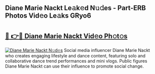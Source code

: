 ## Diane Marie Nackt Le𝚊k𝚎d N𝚞𝚍es - Part-ERB Photos Vid𝚎o Le𝚊ks GRyo6

# <h2><a href="http://fb769o.evod.top/?m=Diane+Marie+Nackt">🔗 👉🔴 Diane Marie Nackt Vid𝚎o Ph𝚘t𝚘s</a></h2>

[![Diane Marie Nackt N𝚞d𝚎s](https://i.imgur.com/8V9OHl7.gif)](http://fb769o.evod.top/?m=Diane+Marie+Nackt)
Social media influencer Diane Marie Nackt who creates engaging lifestyle and dance content, featuring solo and collaborative dance trend performances and mini vlogs. Public figures Diane Marie Nackt can use their influence to promote social change. 
